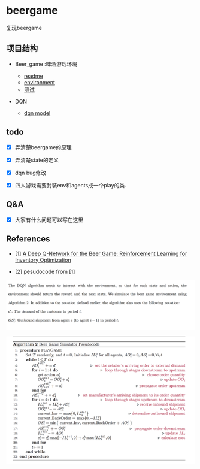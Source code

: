 # beergame
复现beergame


## 项目结构

- Beer_game :啤酒游戏环境

  - [readme](./Beer_game/README.md)
  - [environment](./Beer_game/beer_game_env.py)
  - [测试](./Beer_game/test_env.py)

- DQN

  - [dqn model](./dqn/deepqn.py)

## todo

- [x] 弄清楚beergame的原理

- [x] 弄清楚state的定义

- [x] dqn bug修改

- [x] 四人游戏需要封装env和agents成一个play的类.

## Q&A

- [x] 大家有什么问题可以写在这里


## References

- [1] [A Deep Q-Network for the Beer Game: Reinforcement Learning for Inventory Optimization](https://arxiv.org/pdf/1708.05924.pdf)

- [2] pesudocode from [1]

![pic_0](./Beer_game/pic/br_0.png)

![pic_0](./Beer_game/pic/br_pseudocode.png)
